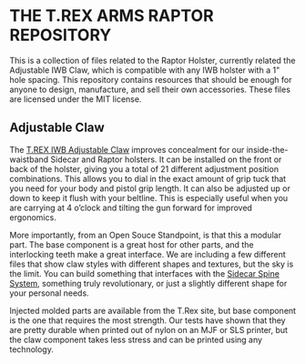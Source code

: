# THE T.REX ARMS RAPTOR REPOSITORY

This is a collection of files related to the Raptor Holster, currently related the Adjustable IWB Claw, which is compatible with any IWB holster with a 1" hole spacing. This repository contains resources that should be enough for anyone to design, manufacture, and sell their own accessories. These files are licensed under the MIT license.

## Adjustable Claw

The [T.REX IWB Adjustable Claw](https://www.trex-arms.com/store/t-rex-iwb-adjustable-claw/) improves concealment for our inside-the-waistband Sidecar and Raptor holsters. It can be installed on the front or back of the holster, giving you a total of 21 different adjustment position combinations. This allows you to dial in the exact amount of grip tuck that you need for your body and pistol grip length. It can also be adjusted up or down to keep it flush with your beltline. This is especially useful when you are carrying at 4 o’clock and tilting the gun forward for improved ergonomics.

More importantly, from an Open Souce Standpoint, is that this a modular part. The base component is a great host for other parts, and the interlocking teeth make a great interface. We are including a few different files that show claw styles with different shapes and textures, but the sky is the limit. You can build something that interfaces with the [Sidecar Spine System](https://github.com/trex-arms/sidecar), something truly revolutionary, or just a slightly different shape for your personal needs. 

Injected molded parts are available from the T.Rex site, but base component is the one that requires the most strength. Our tests have shown that they are pretty durable when printed out of nylon on an MJF or SLS printer, but the claw component takes less stress and can be printed using any technology. 
